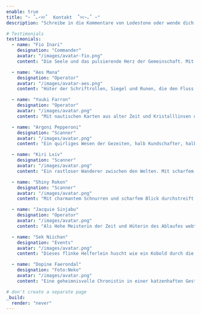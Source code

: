 ```yaml
---
enable: true
title: "⋆ ˚｡⋆୨୧˚  Kontakt  ˚୨୧⋆｡˚ ⋆"
description: "Schreibe in die Kommentare von Lodestone oder wende dich ingame an uns und wir laden dich zu einem Kennenlerngespräch auf unseren Discord ein."

# Testimonials
testimonials:
  - name: "Fio Inari"
    designation: "Commander"
    avatar: "/images/avatar-fio.png"
    content: "Die Seele und das pulsierende Herz der Gemeinschaft. Mit unerschütterlichem Mut und klarer Stimme führt sie die Schar durch Sturm und Feuer, plant Strategien und setzt Visionen um."

  - name: "Aes Mana"
    designation: "Operator"
    avatar: "/images/avatar-aes.png"
    content: "Hüter der Schriftrollen, Siegel und Runen, die den Fluss der FC regeln. Verwaltet Archive, Ressourcen und Gesetze wie eine Magierin ihre Zauberformeln und hält damit das Herz der Gemeinschaft am Schlagen."

  - name: "Yuuki Farron"
    designation: "Operator"
    avatar: "/images/avatar.png"
    content: "Mit nautischen Karten aus alter Zeit und Kristalllinsen durchsucht er die Ozeane nach Tauchbooten und mystischen Wracks, während er an Land die Grenzsteine und geheime Pfade der weltlichen Besitze bewacht."

  - name: "Argoni Pepperoni"
    designation: "Scanner"
    avatar: "/images/avatar.png"
    content: "Ein quirliges Wesen der Gezeiten, halb Kundschafter, halb Techniker. Mit glänzenden Perlmuttlinsen und wasserdichten Notizrollen folgt es dem Bordkapitän auf jede Expedition. Es überprüft Rümpfe, sammelt Daten aus den Tiefen, kartiert geheime Unterwasserwege und sorgt dafür, dass jedes Tauchboot startklar ist."

  - name: "Kiri Lxiv"
    designation: "Scanner"
    avatar: "/images/avatar.png"
    content: "Ein rastloser Wanderer zwischen den Welten. Mit scharfem Blick und magischen Okularen späht er weit über die Grenzen des Königreichs hinaus, immer auf der Suche nach würdigen Seelen"

  - name: "Shiny Rokon"
    designation: "Scanner"
    avatar: "/images/avatar.png"
    content: "Mit charmantem Schnurren und scharfem Blick durchstreift diese Neko die Reiche auf der Suche nach neuen Abenteurern, die das Herz und den Geist der Gilde bereichern."

  - name: "Jacquie Sinjabu"
    designation: "Operator"
    avatar: "/images/avatar.png"
    content: "Als Hohe Meisterin der Zeit und Hüterin des Ablaufes webt sie aus Chaos und Terminen ein Netz aus perfekten Momenten."

  - name: "Sek Niichan"
    designation: "Events"
    avatar: "/images/avatar.png"
    content: "Dieses flinke Helferlein huscht wie ein Kobold durch die Hallen der Gilde. Es verteilt Einladungen wie Funkenmagie, sammelt Geschichten, bringt Proviant und hebt mit einem Lächeln die Stimmung jedes Festes."

  - name: "Dopine Faerondal"
    designation: "Foto:Neko"
    avatar: "/images/avatar.png"
    content: "Eine geheimnisvolle Chronistin in einer katzenhaften Gestalt. Mit flinken Pfoten und scharfen Augen hält sie die Abenteuer in magischen Bildrollen fest. 📸 Knips!"

# don't create a separate page
_build:
  render: "never"
---
```

